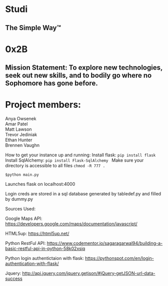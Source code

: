 # Studi
## The Simple Way™
# 0x2B

## Mission Statement: To explore new technologies, seek out new skills, and to bodily go where no Sophomore has gone before.


# Project members:  
Anya Owsenek  
Amar Patel  
Matt Lawson  
Trevor Jediniak  
Ethan Hunter  
Brennen Vaughn


How to get your instance up and running:
Install flask: ```pip install flask```
Install SqlAlchemy: ```pip install Flask-SqlAlchemy ```
Make sure your directory is accessible to all files ```chmod -R 777 . ```

```
$python main.py
```
Launches flask on localhost:4000

Login creds are stored in a sql database generated by tabledef.py and filled by dummy.py

Sources Used:

Google Maps API: https://developers.google.com/maps/documentation/javascript/

HTML5up: https://html5up.net/

Python RestFul API: https://www.codementor.io/sagaragarwal94/building-a-basic-restful-api-in-python-58k02xsiq

Python login authentictaion with flask: https://pythonspot.com/en/login-authentication-with-flask/

Jquery: http://api.jquery.com/jquery.getjson/#jQuery-getJSON-url-data-success

